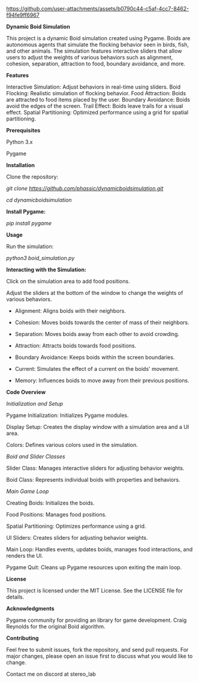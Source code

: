 


https://github.com/user-attachments/assets/b0790c44-c5af-4cc7-8462-f94fe9ff6967



**Dynamic Boid Simulation**

This project is a dynamic Boid simulation created using Pygame. Boids are autonomous agents that simulate the flocking behavior seen in birds, fish, and other animals. The simulation features interactive sliders that allow users to adjust the weights of various behaviors such as alignment, cohesion, separation, attraction to food, boundary avoidance, and more.




**Features**

Interactive Simulation: Adjust behaviors in real-time using sliders.
Boid Flocking: Realistic simulation of flocking behavior.
Food Attraction: Boids are attracted to food items placed by the user.
Boundary Avoidance: Boids avoid the edges of the screen.
Trail Effect: Boids leave trails for a visual effect.
Spatial Partitioning: Optimized performance using a grid for spatial partitioning.

**Prerequisites**

Python 3.x

Pygame

**Installation**

Clone the repository:

_git clone https://github.com/phassic/dynamicboidsimulation.git_

_cd dynamicboidsimulation_

**Install Pygame:**

_pip install pygame_

**Usage**

Run the simulation:

_python3 boid_simulation.py_

**Interacting with the Simulation:**

Click on the simulation area to add food positions.

Adjust the sliders at the bottom of the window to change the weights of various behaviors.

- Alignment: Aligns boids with their neighbors.

- Cohesion: Moves boids towards the center of mass of their neighbors.

- Separation: Moves boids away from each other to avoid crowding.

- Attraction: Attracts boids towards food positions.

- Boundary Avoidance: Keeps boids within the screen boundaries.

- Current: Simulates the effect of a current on the boids' movement.

- Memory: Influences boids to move away from their previous positions.


**Code Overview**

_Initialization and Setup_

Pygame Initialization: Initializes Pygame modules.

Display Setup: Creates the display window with a simulation area and a UI area.

Colors: Defines various colors used in the simulation.

_Boid and Slider Classes_

Slider Class: Manages interactive sliders for adjusting behavior weights.

Boid Class: Represents individual boids with properties and behaviors.

_Main Game Loop_

Creating Boids: Initializes the boids.

Food Positions: Manages food positions.

Spatial Partitioning: Optimizes performance using a grid.

UI Sliders: Creates sliders for adjusting behavior weights.

Main Loop: Handles events, updates boids, manages food interactions, and renders the UI.

Pygame Quit: Cleans up Pygame resources upon exiting the main loop.

**License**

This project is licensed under the MIT License. See the LICENSE file for details.

**Acknowledgments**

Pygame community for providing an  library for game development.
Craig Reynolds for the original Boid algorithm.

**Contributing**

Feel free to submit issues, fork the repository, and send pull requests. For major changes, please open an issue first to discuss what you would like to change.

Contact me on discord at stereo_lab 
